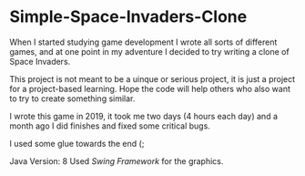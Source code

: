 # Simple-Space-Invaders-Clone

When I started studying game development I wrote all sorts of different games, and at one point in my adventure I decided to try writing a clone of Space Invaders.

This project is not meant to be a uinque or serious project, it is just a project for a project-based learning. Hope the code will help others who also want to try to create something similar. 

I wrote this game in 2019, it took me two days (4 hours each day) and a month ago I did finishes and fixed some critical bugs.

I used some glue towards the end (;

Java Version: 8
Used *Swing Framework* for the graphics.
